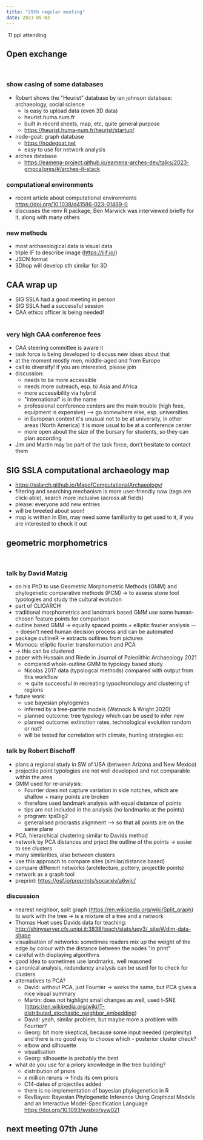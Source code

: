 ```yaml
---
title: "29th regular meeting"
date: 2023-05-03
--- 
```

​​
11 ppl attending
​
## Open exchange
​
### show casing of some databases
- Robert shows the "Heurist" database by ian johnson database: archaeology, social science
	- is easy to upload data (even 3D data)
	- heurist.huma.num.fr
	- built in record sheets, map, etc, quite general purpose
	- https://heurist.huma-num.fr/heurist/startup/
- node-goat: graph database  
	- https://nodegoat.net
	- easy to use for network analysis
- arches database
	- https://eamena-project.github.io/eamena-arches-dev/talks/2023-gmpca/pres/#/arches-it-stack
​
### computational environments
- recent article about computational environments https://doi.org/10.1038/d41586-023-01469-0 
- discusses the renv R package, Ben Marwick was interviewed briefly for it, along with many others
​
### new methods
- most archaeological data is visual data
- triple IF to describe image (https://iiif.io/)
- JSON format
- 3Dhop will develop sth similar for 3D
​
## CAA wrap up
- SIG SSLA had a good meeting in person
- SIG SSLA had a successful session
- CAA ethics officer is being needed!	
​
### very high CAA conference fees
- CAA steering committee is aware it
- task force is being developed to discuss new ideas about that 
- at the moment mostly men, middle-aged and from Europe
- call to diversify! if you are interested, please join
- discussion:
	- needs to be more accessible
	- needs more outreach, esp. to Asia and Africa
	- more accessibility via hybrid
	- "international" is in the name
	- professional conference centers are the main trouble (high fees, equipment is expensive) --> go somewhere else, esp. universities
	- in European context it's unusual not to be at university, in other areas (North America) it is more usual to be at a conference center
	- more open about the size of the bursary for students, so they can plan according
- Jim and Martin may be part of the task force, don't hesitate to contact them
​
## SIG SSLA computational archaeology map
- <https://sslarch.github.io/MapofComputationalArchaeology/>
- filtering and searching mechanism is more user-friendly now (tags are click-able), search more inclusive (across all fields)
- please: everyone add new entries 
- will be tweeted about soon! 
- map is written in Elm, may need some familiarity to get used to it, if you are interested to check it out
​
## geometric morphometrics
​
### talk by David Matzig
- on his PhD to use Geometric Morphometric Methods (GMM) and phylogenetic comparative methods (PCM) -> to assess stone tool typologies and study the cultural evolution
- part of CLIOARCH
- traditional morphometrics and landmark based GMM use some human-chosen feature points for comparison
- outline based GMM -> equally spaced points + elliptic fourier analysis --> doesn't need human decision process and can be automated
- package outlineR -> extracts outlines from pictures
- Momocs: elliptic fourier transformation and PCA
- -> this can be clustered
- paper with Hussain and Riede in Journal of Paleolithic Archaeology 2021
	- compared whole-outline GMM to typology based study
	- Nicolas 2017 data (typologcal methods) compared with output from this workflow 
	- -> quite successful in recreating typochronology and clustering of regions 
- future work:
	- use bayesian phylogenies 
	- inferred by a tree-partite models (Watnock & Wright 2020)
	- planned outcome: tree typology which can be used to infer new 
	- planned outcome: extinction rates, technological evolution random or not?
	- will be tested for correlation with climate, hunting strategies etc
​
### talk by Robert Bischoff
- plans a regional study in SW of USA (between Arizona and New Mexico)
- projectile point typologies are not well developed and not comparable within the area
- GMM used for re-analysis:
	- Fourrier does not capture variation in side notches, which are shallow + many points are broken
	- therefore used landmark analysis with equal distance of points
	- tips are not included in the analysis (no landmarks at the points)
	- program: tpsDig2
	- generalised procrastis alignment --> so that all points are on the same plane 
- PCA, hierarchical clustering similar to Davids method
- network by PCA distances and prject the outline of the points -> easier to see clusters
- many similarities, also between clusters
- use this approach to compare sites (similar/distance based)
- compare different networks (architecture, pottery, projectile points)
- network as a graph tool
- preprint: https://osf.io/preprints/socarxiv/a6wjc/
​
### discussion
- nearest neighbor, split graph (https://en.wikipedia.org/wiki/Split_graph) to work with the tree -> is a mixture of a tree and a network 
- Thomas Huet uses Davids data for teaching: http://shinyserver.cfs.unipi.it:3838/teach/stats/upv3/_site/#/dim-data-shape
- visualisation of networks: sometimes readers mix up the weight of the edge by colour with the distance between the nodes "in print"
- careful with displaying algorithms
- good idea to sometimes use landmarks, well reasoned 
- canonical analysis, redundancy analysis can be used for to check for clusters
- alternatives to PCA? 
	- David: without PCA, just Fourrier -> works the same, but PCA gives a nice visual summary
	- Martin: does not highlight small changes as well, used t-SNE (https://en.wikipedia.org/wiki/T-distributed_stochastic_neighbor_embedding)
	- David: yeah, similar problem, but maybe more a problem with Fourrier?
	- Georg: bit more skeptical, because some input needed (perplexity) and there is no good way to choose which 
​- posterior cluster check?
	- elbow and silhouette
	- visualisation
	- Georg: silhouette is probably the best
- what do you use for a priory knowledge in the tree building?
	- distribution of priors 
	- x million reruns -> finds its own priors
	- C14-dates of projectiles added
	- there is no implementation of bayesian phylogenetics in R
	- RevBayes: Bayesian Phylogenetic Inference Using Graphical Models and an Interactive Model-Specification Language https://doi.org/10.1093/sysbio/syw021 
​
## next meeting 07th June
